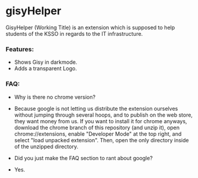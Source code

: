 # gisyHelper
GisyHelper (Working Title) is an extension which is supposed to help students of the KSSO in regards to the IT infrastructure.

### Features:
- Shows Gisy in darkmode.
- Adds a transparent Logo.

### FAQ:
- Why is there no chrome version?
- Because google is not letting us distribute the extension ourselves without jumping through several hoops, and to publish on the web store, they want money from us. If you want to install it for chrome anyways, download the chrome branch of this repository (and unzip it), open chrome://extensions, enable "Developer Mode" at the top right, and select "load unpacked extension". Then, open the only directory inside of the unzipped directory.

- Did you just make the FAQ section to rant about google?
- Yes.
